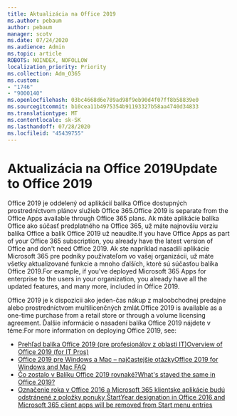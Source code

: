 ```yaml
---
title: Aktualizácia na Office 2019
ms.author: pebaum
author: pebaum
manager: scotv
ms.date: 07/24/2020
ms.audience: Admin
ms.topic: article
ROBOTS: NOINDEX, NOFOLLOW
localization_priority: Priority
ms.collection: Adm_O365
ms.custom:
- "1746"
- "9000140"
ms.openlocfilehash: 03bc4668d6e789ad98f9eb90d4f07ff8b58839e0
ms.sourcegitcommit: b10cea11b4975354b91193327b58aa4740d34833
ms.translationtype: MT
ms.contentlocale: sk-SK
ms.lasthandoff: 07/28/2020
ms.locfileid: "45439755"
---
```

# <a name="update-to-office-2019"></a><span data-ttu-id="aad0d-102">Aktualizácia na Office 2019</span><span class="sxs-lookup"><span data-stu-id="aad0d-102">Update to Office 2019</span></span>

<span data-ttu-id="aad0d-103">Office 2019 je oddelený od aplikácií balíka Office dostupných prostredníctvom plánov služieb Office 365.</span><span class="sxs-lookup"><span data-stu-id="aad0d-103">Office 2019 is separate from the Office Apps available through Office 365 plans.</span></span> <span data-ttu-id="aad0d-104">Ak máte aplikácie balíka Office ako súčasť predplatného na Office 365, už máte najnovšiu verziu balíka Office a balík Office 2019 už neaudíte.</span><span class="sxs-lookup"><span data-stu-id="aad0d-104">If you have Office Apps as part of your Office 365 subscription, you already have the latest version of Office and don't need Office 2019.</span></span> <span data-ttu-id="aad0d-105">Ak ste napríklad nasadili aplikácie Microsoft 365 pre podniky používateľom vo vašej organizácii, už máte všetky aktualizované funkcie a mnoho ďalších, ktoré sú súčasťou balíka Office 2019.</span><span class="sxs-lookup"><span data-stu-id="aad0d-105">For example, if you've deployed Microsoft 365 Apps for enterprise to the users in your organization, you already have all the updated features, and many more, included in Office 2019.</span></span>

<span data-ttu-id="aad0d-106">Office 2019 je k dispozícii ako jeden-čas nákup z maloobchodnej predajne alebo prostredníctvom multilicenčných zmlát.</span><span class="sxs-lookup"><span data-stu-id="aad0d-106">Office 2019 is available as a one-time purchase from a retail store or through a volume licensing agreement.</span></span> <span data-ttu-id="aad0d-107">Ďalšie informácie o nasadení balíka Office 2019 nájdete v téme:</span><span class="sxs-lookup"><span data-stu-id="aad0d-107">For more information on deploying Office 2019, see:</span></span>  

- [<span data-ttu-id="aad0d-108">Prehľad balíka Office 2019 (pre profesionálov z oblasti IT)</span><span class="sxs-lookup"><span data-stu-id="aad0d-108">Overview of Office 2019 (for IT Pros)</span></span>](https://docs.microsoft.com/deployoffice/office2019/overview)  
- [<span data-ttu-id="aad0d-109">Office 2019 pre Windows a Mac – najčastejšie otázky</span><span class="sxs-lookup"><span data-stu-id="aad0d-109">Office 2019 for Windows and Mac FAQ</span></span>](https://support.microsoft.com/help/4133312)  
- [<span data-ttu-id="aad0d-110">Čo zostalo v Balíku Office 2019 rovnaké?</span><span class="sxs-lookup"><span data-stu-id="aad0d-110">What's stayed the same in Office 2019?</span></span>](https://docs.microsoft.com/deployoffice/office2019/overview#whats-stayed-the-same-in-office-2019)  
- [<span data-ttu-id="aad0d-111">Označenie roka v Office 2016 a Microsoft 365 klientske aplikácie budú odstránené z položky ponuky Štart</span><span class="sxs-lookup"><span data-stu-id="aad0d-111">Year designation in Office 2016 and Microsoft 365 client apps will be removed from Start menu entries</span></span>](https://support.office.com/article/8fe5e052-76d2-49de-af30-2e84ed3da907?wt.mc_id=Alchemy_ClientDIA)
